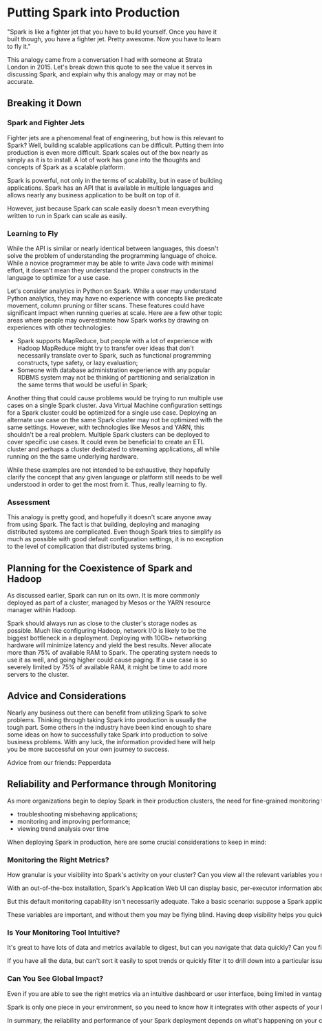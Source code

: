 # Putting Spark into Production
"Spark is like a fighter jet that you have to build yourself. Once you have it built though, you have a fighter jet. Pretty awesome. Now you have to learn to fly it."

This analogy came from a conversation I had with someone at Strata London in 2015. Let's break down this quote to see the value it serves in discussing Spark, and explain why this analogy may or may not be accurate.

## Breaking it Down
### Spark and Fighter Jets
Fighter jets are a phenomenal feat of engineering, but how is this relevant to Spark? Well, building scalable applications can be difficult. Putting them into production is even more difficult. Spark scales out of the box nearly as simply as it is to install. A lot of work has gone into the thoughts and concepts of Spark as a scalable platform.

Spark is powerful, not only in the terms of scalability, but in ease of building applications. Spark has an API that is available in multiple languages and allows nearly any business application to be built on top of it.

However, just because Spark can scale easily doesn't mean everything written to run in Spark can scale as easily.

### Learning to Fly
While the API is similar or nearly identical between languages, this doesn't solve the problem of understanding the programming language of choice. While a novice programmer may be able to write Java code with minimal effort, it doesn't mean they understand the proper constructs in the language to optimize for a use case.

Let's consider analytics in Python on Spark. While a user may understand Python analytics, they may have no experience with concepts like predicate movement, column pruning or filter scans. These features could have significant impact when running queries at scale. Here are a few other topic areas where people may overestimate how Spark works by drawing on experiences with other technologies:
- Spark supports MapReduce, but people with a lot of experience with Hadoop MapReduce might try to transfer over ideas that don't necessarily translate over to Spark, such as functional programming constructs, type safety, or lazy evaluation;
- Someone with database administration experience with any popular RDBMS system may not be thinking of partitioning and serialization in the same terms that would be useful in Spark;

Another thing that could cause problems would be trying to run multiple use cases on a single Spark cluster. Java Virtual Machine configuration settings for a Spark cluster could be optimized for a single use case. Deploying an alternate use case on the same Spark cluster may not be optimized with the same settings. However, with technologies like Mesos and YARN, this shouldn't be a real problem. Multiple Spark clusters can be deployed to cover specific use cases. It could even be beneficial to create an ETL cluster and perhaps a cluster dedicated to streaming applications, all while running on the the same underlying hardware.

While these examples are not intended to be exhaustive, they hopefully clarify the concept that any given language or platform still needs to be well understood in order to get the most from it. Thus, really learning to fly.

### Assessment
This analogy is pretty good, and hopefully it doesn't scare anyone away from using Spark. The fact is that building, deploying and managing distributed systems are complicated. Even though Spark tries to simplify as much as possible with good default configuration settings, it is no exception to the level of complication that distributed systems bring.

## Planning for the Coexistence of Spark and Hadoop
As discussed earlier, Spark can run on its own. It is more commonly deployed as part of a cluster, managed by Mesos or the YARN resource manager within Hadoop.

Spark should always run as close to the cluster's storage nodes as possible. Much like configuring Hadoop, network I/O is likely to be the biggest bottleneck in a deployment. Deploying with 10Gb+ networking hardware will minimize latency and yield the best results. Never allocate more than 75% of available RAM to Spark. The operating system needs to use it as well, and going higher could cause paging. If a use case is so severely limited by 75% of available RAM, it might be time to add more servers to the cluster.

## Advice and Considerations
Nearly any business out there can benefit from utilizing Spark to solve problems. Thinking through taking Spark into production is usually the tough part. Some others in the industry have been kind enough to share some ideas on how to successfully take Spark into production to solve business problems. With any luck, the information provided here will help you be more successful on your own journey to success.

<nobr/>
<aside data-type="sidebar">

<p class="partner">Advice from our friends: Pepperdata</p>

<h2>Reliability and Performance through Monitoring</h2>

<p>As more organizations begin to deploy Spark in their production clusters, the need for fine-grained monitoring tools becomes paramount. Having the ability to view Spark resource consumption, and monitor how Spark applications are interacting with other workloads on your cluster, can help you save time and money by:</p>

<ul>
    <li>troubleshooting misbehaving applications;</li>
    <li>monitoring and improving performance;</li>
    <li>viewing trend analysis over time</li>
</ul>

<p>When deploying Spark in production, here are some crucial considerations to keep in mind:</p>

<h3>Monitoring the Right Metrics?</h3>

<p>How granular is your visibility into Spark's activity on your cluster? Can you view all the relevant variables you need to? These are important questions, especially for troubleshooting errant applications or behavior.</p>

<p>With an out-of-the-box installation, Spark's Application Web UI can display basic, per-executor information about memory, CPU, and storage. By accessing the web instance on port 4040 (default), you can see statistics about specific jobs, like their duration, number of tasks, and whether they've completed.</p>

<p>But this default monitoring capability isn't necessarily adequate. Take a basic scenario: suppose a Spark application is reading heavily from disk, and you want to understand how it's interacting with the file subsystem because the application is missing critical deadlines. Can you easily view detailed information about file I/O (both local file system and HDFS)? No, not with the default Spark Web UI. But this granular visibility would be necessary to see how many files are being opened concurrently, and whether a specific disk is hot-spotting and slowing down overall performance. With the right monitoring tool, discovering that the application attempted to write heavily to disk at the same time as a MapReduce job could take seconds instead of minutes or hours using basic Linux tools like Top or Iostat.</p>

<p>These variables are important, and without them you may be flying blind. Having deep visibility helps you quickly troubleshoot and respond in-flight to performance issues. Invest time in researching an add-on monitoring tool for Spark that meets your organization's needs.</p>

<h3>Is Your Monitoring Tool Intuitive?</h3>

<p>It's great to have lots of data and metrics available to digest, but can you navigate that data quickly? Can you find what you need, and once you do, can you make sense of it? How quantitative information is displayed makes a difference. Your monitoring tool should allow you to easily navigate across different time periods, as well as to zoom in on a few seconds' worth of data. You should have the option to plot the data in various ways—line charts, by percentile, or in a stacked format, for example. Note whether you can filter the data easily by user, job, host, or queue. In short, can you use your monitoring tool intuitively, complementing your mental line of questioning? Or do you have to work around the limitations of what the tool presents?</p>

<p>If you have all the data, but can't sort it easily to spot trends or quickly filter it to drill down into a particular issue, then your data isn't helping you. You won't be able to effectively monitor cluster performance or take advantage of the data you do have. So make sure your tool is useful, in all senses of the word.</p>

<h3>Can You See Global Impact?</h3>

<p>Even if you are able to see the right metrics via an intuitive dashboard or user interface, being limited in vantage point to a single Spark job or to a single node view is not helpful. Whatever monitoring tool you choose should allow you to see not just one Spark job, but all of them—and not just all your Spark jobs, but everything else happening on your cluster, too. How is Spark impacting your HBase jobs or your other MapReduce workloads?</p>

<p>Spark is only one piece in your environment, so you need to know how it integrates with other aspects of your Hadoop ecosystem. This is a no-brainer from a troubleshooting perspective, but it's also a good practice for general trend analysis. Perhaps certain workloads cause greater impact to Spark performance than others, or vice versa. If you anticipate an increase in Spark usage across your organization, you'll have to plan differently than if you hadn't noticed that fact.</p>

<p>In summary, the reliability and performance of your Spark deployment depends on what's happening on your cluster, including both the execution of individual Spark jobs and how Spark is interacting (and impacting) your broader Hadoop environment. To understand what Spark's doing, you'll need a monitoring tool that can provide deep, granular visibility as well as a wider, macro view of your entire system. These sorts of tools are few and far between, so choose wisely.</p>

</aside>

